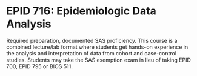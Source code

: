 # EPID 716: Epidemiologic Data Analysis

Required preparation, documented SAS proficiency. This course is a combined lecture/lab format where students get hands-on experience in the analysis and interpretation of data from cohort and case-control studies. Students may take the SAS exemption exam in lieu of taking EPID 700, EPID 795 or BIOS 511.